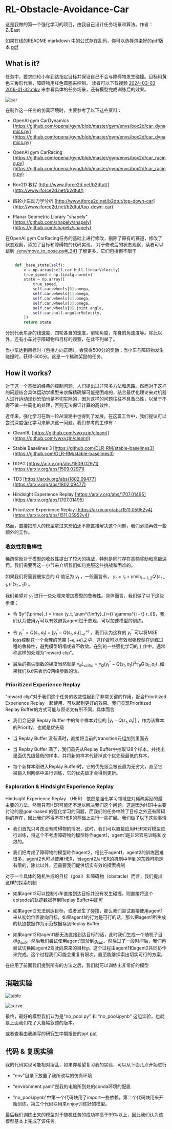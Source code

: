 # RL-Obstacle-Avoidance-Car

这是我做的第一个强化学习的项目，由我自己设计任务场景和算法。作者：ZJEast

如果在线的README markdown 中的公式存在乱码，你可以选择渲染好的pdf版本 [pdf](./RL-Obstacle-Avoidance-Car.pdf)

## What is it?

任务中，要求四轮小车到达指定目标并保证自己不会与障碍物发生碰撞。目标用黄色三角形代表，障碍物用红色圆圈来控制。
读者可以下载视频 [2024-03-03 2016-01-32.mkv](./2024-03-03%2016-01-32.mkv) 来参看具体的任务场景，还有模型完成训练后的效果。

![car](./car.png)

在制作这一任务的仿真环境时，主要参考了以下这些资料：

- OpenAI gym CarDynamics [https://github.com/openai/gym/blob/master/gym/envs/box2d/car_dynamics.py](https://github.com/openai/gym/blob/master/gym/envs/box2d/car_dynamics.py)

- OpenAI gym CarRacing [https://github.com/openai/gym/blob/master/gym/envs/box2d/car_racing.py](https://github.com/openai/gym/blob/master/gym/envs/box2d/car_racing.py)

- Box2D 教程 [http://www.iforce2d.net/b2dtut/](http://www.iforce2d.net/b2dtut/)

- 四轮小车动力学分析 [http://www.iforce2d.net/b2dtut/top-down-car](http://www.iforce2d.net/b2dtut/top-down-car)

- Planar Geometric Library "shapely" [https://github.com/shapely/shapely](https://github.com/shapely/shapely)

在OpenAI gym CarRacing任务的基础上进行修改，删除了原有的赛道，修改了状态观察，添加了目标和障碍物的代码实现。
对于修改后的状态观察，读者可以跳到 [./env/move_to_pose.py#L241](./env/move_to_pose.py#L241) 了解更多，它们包括但不限于

``` python

    def _base_state(self):
        v = np.array(self.car.hull.linearVelocity)
        true_speed = np.linalg.norm(v)
        state = np.array([
            true_speed,
            self.car.wheels[0].omega,
            self.car.wheels[1].omega,
            self.car.wheels[2].omega,
            self.car.wheels[3].omega,
            self.car.wheels[0].joint.angle,
            self.car.hull.angularVelocity,
        ])
        return state

```

分别代表车身的线速度、四轮各自的速度，前轮角度，车身的角速度等。除此以外，还有小车对于障碍物和目标的观察，在此不列举了。

当小车达到目标时（包括方向正确），会获得500分的奖励；当小车与障碍物发生碰撞时，获得-500分。这是一个稀疏奖励的任务。

## How it works?

对于这一个基础的经典的控制问题，人们提出过非常多方法和思路。然而对于这样的问题结合具体运动学模型来求解精确解可能是困难的，结合最优化理论来对机器人进行运动规划恐怕也是不切实际的，因为这样的问题往往不具备凸性，以至于不得不做一些简化的处理，否则无法保证计算的高效性。

近年来，强化学习在新一轮AI浪潮中也得到了发展。在这篇工作中，我们提议可以尝试深度强化学习来解决这一问题。我们参考的工作有：

- CleanRL [https://github.com/vwxyzjn/cleanrl](https://github.com/vwxyzjn/cleanrl)

- Stable Baselines 3 [https://github.com/DLR-RM/stable-baselines3](https://github.com/DLR-RM/stable-baselines3)

- DDPG [https://arxiv.org/abs/1509.02971](https://arxiv.org/abs/1509.02971)

- TD3 [https://arxiv.org/abs/1802.09477](https://arxiv.org/abs/1802.09477)

- Hindsight Experience Replay [https://arxiv.org/abs/1707.01495](https://arxiv.org/abs/1707.01495)

- Prioritized Experience Replay [https://arxiv.org/abs/1511.05952v4](https://arxiv.org/abs/1511.05952v4)

然而，直接把前人的模型拿过来恐怕还不能直接解决这个问题，我们必须再做一些额外的工作。

### 收敛性和鲁棒性

稀疏奖励对于模型的收敛性提出了较大的挑战，特别是同时存在高额奖励和高额惩罚。我们需要再这一小节来介绍我们如何克服这些挑战和困难的。

如果我们将需要被拟合的 $Q$ 值记为 $y_t$ ，一般而言有， $y_t = r_t + \gamma \min_{i=1,2} Q^{\prime}(s_{t+1}, \pi^{\prime}(s_{t+1}))$ 。

我们希望对 $y_t$ 进行一些处理来增加模型的鲁棒性。具体而言，我们做了以下这些步骤：

- 令 $y^{\prime}_t = \max (y_t, \sum^{\infty}_{i=t} \gamma^{i - t} r_i)$，我们认为使用$y^{\prime}_t$可以有效避免agent过于悲观，可以加速模型的训练。

- 令 $y^{\prime \prime}_t = Q(s_t, a_t) + \left[ y^{\prime}_t -  Q(s_t, a_t)  \right]^{+\epsilon}_{-\epsilon}$ ，我们认为这样的 $y^{\prime \prime}_t$ 可以将MSE loss控制在一个合理的范围 $[-\epsilon, +\epsilon] 之中$，这样做可以有效增强模型在训练过程的鲁棒性，避免模型坍塌或者不收敛。在别的一些强化学习的工作中，通常称这样的处理为"reward clip"。

- 最后的损失函数的梯度当然就是 $\triangledown_{\theta}L_{critic} = \triangledown_Q (y^{\prime \prime}_t - Q(s_t, a_t))^2 \triangledown_{\theta} Q(s_t, a_t)$ ,如果我们以$\theta$来表示$Q$网络参数的话。

### Prioritized Experience Replay

"reward clip"对于我们这个任务的收敛性起到了非常关键的作用，配合Prioritized Experience Replay一起使用，可以起到更好的效果。我们实现Prioritized Replay Buffer的方式可能与原论文有所不同，具体而言

- 我们会记录 Replay Buffer 中的每个样本对应的 $|y_t - Q(s_t, a_t)|$ ，作为该样本的Priority，也就是优先级

- 当 Replay Buffer 没有满时，直接将当前的transition元组加到里面去

- 当 Replay Buffer 满了，我们首先从Replay Buffer中抽取128个样本，并找出里面优先级最低的样本，并将新的样本代替掉这个优先级最低的样本。

- 每个新样本刚进入Replay Buffer时，它的优先级会被设置为无穷大，直至它被输入到网络中进行训练，它的优先级才会得到更新。

### Exploration & Hindsight Experience Replay

Hindsight Experience Replay （HER） 依然是强化学习领域应对稀疏奖励的最主要的方法。然而只有HER可能还不足以解决我们这个问题。这是因为HER中主要讨论的是goal-based 的强化学习的问题，而我们的任务中除了目标之外还有障碍物的存在，因此我们不得不在HER的基础上进行一些扩展。我们做了以下这些事情

- 我们首先只考虑没有障碍物的情况，这时，我们可以直接应用HER来对模型进行训练，将这个不考虑障碍物的模型称作agent1，agent1是非常容易训练和收敛的。

- 我们把考虑了障碍物的模型称作agent2，相比于agent1，agent2的训练困难很多，agent2也可以使用HER，当agent2从HER的机制中学到的东西可能是有限的，除此以外，还需要我们提供切实有效的探索机制

对于一个具体的随机生成的目标（goal）和障碍物（obstacle）而言，我们提出这样的探索机制

- 如果agent2可以控制小车直接到达目标并没有发生碰撞，则直接将这个episode的轨迹数据存到Replay Buffer中即可

- 如果agent2无法到达目标，或者发生了碰撞，那么我们尝试直接使用agent1来从初始位置驶向目标，如果agent1的行为是可行的话，那么把agent1所生成的轨迹数据作为示范数据存到Replay Buffer

- 如果agent2和agent1都无法直接到达目标的话，此时我们生成一个随机子目标$g_{sub}$，然后我们尝试使用agent1驾驶到$g_{sub}$，然后过了一段时间后，我们再尝试切换回agent2驾驶向原来的目标$g$。这个过程由agent1和agent2共同协作来完成。这个过程我们可能会重复有限次，直至能够探索出切实可行的方案。

在应用了前面我们提到所有的方法之后，我们就可以训练出非常好的模型

## 消融实验

![table](./table.png)

![curve](./curve.png)

最终，最好的模型我们认为是"no_pool.py" 和 "no_pool.ipynb" 这组实验，也就是上面我们花了大篇幅叙述的版本。

或者查看由我编写的研究生中期报告的ppt [ppt](./人工智能学院2023年研究生中期考核答辩PPT.pptx)

## 代码 & 复现实验

我的代码实现可能相对凌乱，如果你希望复习我的实验，可以从下面几点开始进行

- "env"目录下放置了我所改写的仿真环境

- "environment.yaml"是我的电脑所到处的conda环境的配置

- "no_pool.ipynb"中第一个代码块用了import一些依赖，第二个代码块用来开始训练，第三个代码块用来enjoy训练好的模型。

最后我们训练出来的模型对于随机任务的成功率高于99%以上，因此我们认为该模型基本上完成了该任务。
